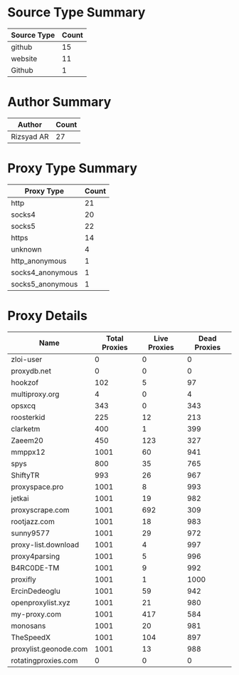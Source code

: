 # Source Type Summary

| Source Type | Count |
|-------------|-------|
| github | 15 |
| website | 11 |
| Github | 1 |


# Author Summary

| Author | Count |
|--------|-------|
| Rizsyad AR | 27 |


# Proxy Type Summary

| Proxy Type | Count |
|------------|-------|
| http | 21 |
| socks4 | 20 |
| socks5 | 22 |
| https | 14 |
| unknown | 4 |
| http_anonymous | 1 |
| socks4_anonymous | 1 |
| socks5_anonymous | 1 |


# Proxy Details

| Name | Total Proxies | Live Proxies | Dead Proxies |
|------|---------------|--------------|---------------|
| zloi-user | 0 | 0 | 0 |
| proxydb.net | 0 | 0 | 0 |
| hookzof | 102 | 5 | 97 |
| multiproxy.org | 4 | 0 | 4 |
| opsxcq | 343 | 0 | 343 |
| roosterkid | 225 | 12 | 213 |
| clarketm | 400 | 1 | 399 |
| Zaeem20 | 450 | 123 | 327 |
| mmppx12 | 1001 | 60 | 941 |
| spys | 800 | 35 | 765 |
| ShiftyTR | 993 | 26 | 967 |
| proxyspace.pro | 1001 | 8 | 993 |
| jetkai | 1001 | 19 | 982 |
| proxyscrape.com | 1001 | 692 | 309 |
| rootjazz.com | 1001 | 18 | 983 |
| sunny9577 | 1001 | 29 | 972 |
| proxy-list.download | 1001 | 4 | 997 |
| proxy4parsing | 1001 | 5 | 996 |
| B4RC0DE-TM | 1001 | 9 | 992 |
| proxifly | 1001 | 1 | 1000 |
| ErcinDedeoglu | 1001 | 59 | 942 |
| openproxylist.xyz | 1001 | 21 | 980 |
| my-proxy.com | 1001 | 417 | 584 |
| monosans | 1001 | 20 | 981 |
| TheSpeedX | 1001 | 104 | 897 |
| proxylist.geonode.com | 1001 | 13 | 988 |
| rotatingproxies.com | 0 | 0 | 0 |
